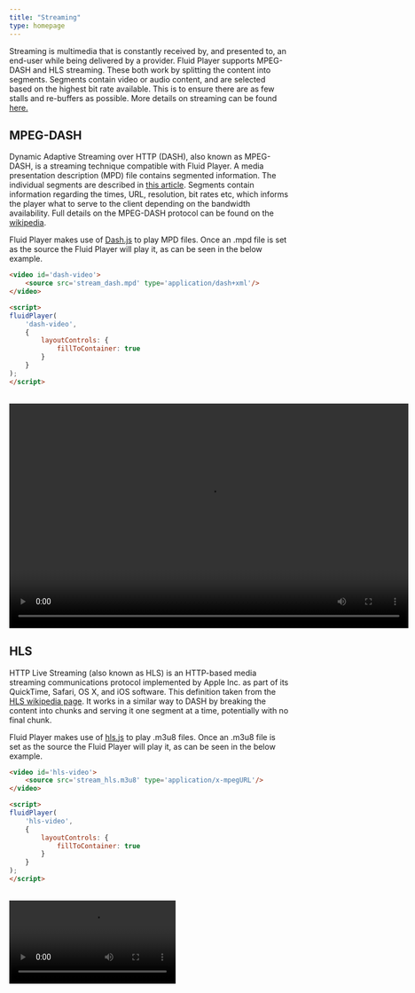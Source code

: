 ```yaml
---
title: "Streaming"
type: homepage
---
```



Streaming is multimedia that is constantly received by, and presented to, an end-user while being delivered by a provider.
Fluid Player supports MPEG-DASH and HLS streaming. These both work by splitting the content into segments. 
Segments contain video or audio content, and are selected based on the highest bit rate available. 
This is to ensure there are as few stalls and re-buffers as possible. More details on streaming can be found [here.](https://en.wikipedia.org/wiki/Streaming_media#Protocols)

## MPEG-DASH
Dynamic Adaptive Streaming over HTTP (DASH), also known as MPEG-DASH, is a streaming technique compatible with Fluid Player.
A media presentation description (MPD) file contains segmented information. The individual segments are described in [this article](https://www.brendanlong.com/the-structure-of-an-mpeg-dash-mpd.html).
Segments contain information regarding the times, URL, resolution, bit rates etc, which informs the player what to serve to the client depending on the bandwidth availability.
Full details on the MPEG-DASH protocol can be found on the [wikipedia](https://en.wikipedia.org/wiki/Dynamic_Adaptive_Streaming_over_HTTP).


Fluid Player makes use of [Dash.js](https://github.com/Dash-Industry-Forum/dash.js) to play MPD files. 
Once an .mpd file is set as the source the Fluid Player will play it, as can be seen in the below example.


```html
<video id='dash-video'>
    <source src='stream_dash.mpd' type='application/dash+xml'/>
</video>

<script>
fluidPlayer(
    'dash-video',
    {
        layoutControls: {
            fillToContainer: true
        }
    }
);
</script>
```

<br/>
<video id='dash-video' controls style="width:720px;height:405px;">
    <source src='stream_dash.mpd' type='application/dash+xml' title="720p" />
</video>


## HLS
HTTP Live Streaming (also known as HLS) is an HTTP-based media streaming communications protocol implemented by Apple Inc. as part of its QuickTime, Safari, OS X, and iOS software.
This definition taken from the [HLS wikipedia page](https://en.wikipedia.org/wiki/HTTP_Live_Streaming). 
It works in a similar way to DASH by breaking the content into chunks and serving it one segment at a time, potentially with no final chunk.


Fluid Player makes use of [hls.js](https://github.com/video-dev/hls.js) to play .m3u8 files.
Once an .m3u8 file is set as the source the Fluid Player will play it, as can be seen in the below example.

```html
<video id='hls-video'>
    <source src='stream_hls.m3u8' type='application/x-mpegURL'/>
</video>

<script>
fluidPlayer(
    'hls-video',
    {
        layoutControls: {
            fillToContainer: true
        }
    }
);
</script>
```

<br/>
<video id='hls-video'>
    <source src='https://cdn.fluidplayer.com/videos/HLS/index.m3u8' type='application/x-mpegURL'/>
</video>

<link rel="stylesheet" href="https://cdn.fluidplayer.com/v2/current/fluidplayer.min.css" type="text/css"/>
<script src="https://cdn.fluidplayer.com/v2/current/fluidplayer.min.js"></script>
<script src="streaming.js"></script>